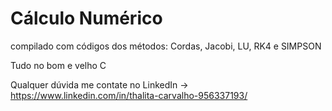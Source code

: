 # Cálculo Numérico

compilado com códigos dos métodos: Cordas, Jacobi, LU, RK4 e SIMPSON

Tudo no bom e velho C

Qualquer dúvida me contate no LinkedIn -> https://www.linkedin.com/in/thalita-carvalho-956337193/

